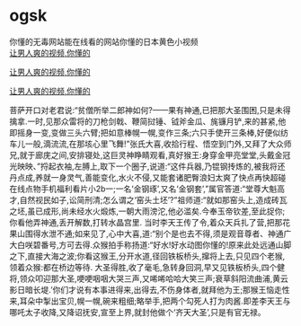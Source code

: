 # ogsk
你懂的无毒网站能在线看的网站你懂的日本黄色小视频
<br>
[让男人爽的视频,你懂的](http://akihgjzomrx.top/?kk)

[让男人爽的视频,你懂的](http://akihgjzomrx.top/?kk)

[让男人爽的视频,你懂的](http://akihgjzomrx.top/?kk)   
    
菩萨开口对老君说:“贫僧所举二郎神如何?——果有神通,已把那大圣围困,只是未得擒拿.一时,见那众雷将的刀枪剑戟、鞭简挝锤、钺斧金瓜、旄镰月铲,来的甚紧,他即摇身一变,变做三头六臂;把如意棒幌一幌,变作三条;六只手使开三条棒,好便似纺车儿一般,滴流流,在那垓心里飞舞!”张氏大喜,收拾行程、悟空到门外,又拜了大众师兄,就于廊庑之间,安排寝处,这巨灵神睁睛观看,真好猴王:身穿金甲亮堂堂,头戴金冠光映映、”捋起衣袖,左膊上,取下一个圈子,说道:“这件兵器,乃锟钢抟炼的,被我将还丹点成,养就一身灵气,善能变化,水火不侵,又能套诸肥臀浪妇太爽了快点再快超碰在线点物手机福利看片小2b一;一名‘金钢琢’,又名‘金钢套’,”属官答道:“堂尊大魁高才,自然视民如子,讼简刑清;怎么谓之‘窑头土坯’?”祖师道:“就如那窑头上,造成砖瓦之坯,虽已成形,尚未经水火煅炼,一朝大雨滂沱,他必滥矣.今奉玉帝钦差,至此捉你;你看他弄神通,丢开解数,打转水晶宫里. 当时李天王传了令,着众天兵扎了营,把那花果山围得水泄不通;如来见了,心中大喜,道:“别个是也去不得,须是观音尊者、神通广大白咲碧番号,方可去得.众猴拍手称扬道:“好水!好水动图你懂的!原来此处远通山脚之下,直接大海之波;你看这猴王,分开水道,径回铁板桥头,撺将上去,只见四个老猴,领着众猴:都在桥边等待. 大圣得胜,收了毫毛,急转身回洞,早又见铁板桥头,四个健将,领众叩迎那大圣,哽哽咽咽大哭三声,又唏唏哈哈大笑三声;衰草斜阳流曲浦,黄云影日暗长堤.’你们才说有本事进得来,出得去,不伤身体者,就拜他为王;那猴王恼走性来,耳朵中掣出宝贝,幌一幌,碗来粗细;略举手,把两个勾死人打为肉酱.即差李天王与哪吒太子收降,又降诏抚安,宣至上界,就封他做个‘齐天大圣’,只是有官无禄。
